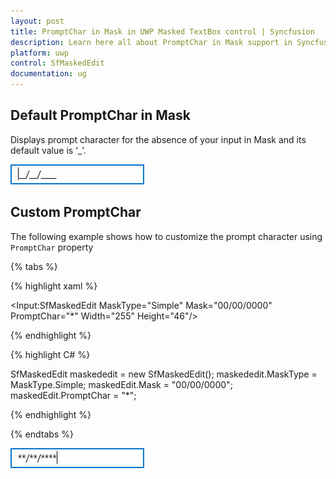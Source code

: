 ```yaml
---
layout: post
title: PromptChar in Mask in UWP Masked TextBox control | Syncfusion
description: Learn here all about PromptChar in Mask support in Syncfusion UWP Masked TextBox (SfMaskedEdit) control and more.
platform: uwp
control: SfMaskedEdit
documentation: ug
---
```

## Default PromptChar in Mask

Displays prompt character for the absence of your input in Mask and its default value is ‘_’.

![PromptChar_In_Mask_Img1](PromptChar_In_Mask_Images/PromptChar_In_Mask_Img1.jpg)

## Custom PromptChar

The following example shows how to customize the prompt character using `PromptChar` property

{% tabs %}

{% highlight xaml %}

<Input:SfMaskedEdit  MaskType="Simple" Mask="00/00/0000" PromptChar="*" Width="255" Height="46"/>

{% endhighlight %}

{% highlight C# %}

SfMaskedEdit maskededit = new SfMaskedEdit();
maskededit.MaskType = MaskType.Simple;
maskedEdit.Mask = "00/00/0000";
maskedEdit.PromptChar = "*";

{% endhighlight %}

{% endtabs %}

![PromptChar_In_Mask_Img2](PromptChar_In_Mask_Images/PromptChar_In_Mask_Img2.jpg)
